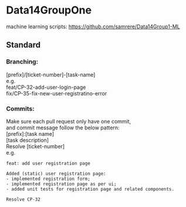 # Data14GroupOne
machine learning scripts: https://github.com/samrere/Data14Group1-ML
## Standard
### Branching:  
[prefix]/[ticket-number]-[task-name]  
e.g.  
feat/CP-32-add-user-login-page  
fix/CP-35-fix-new-user-registratino-error  
### Commits:  
Make sure each pull request only have one commit,  
and commit message follow the below pattern:  
[prefix]:[task name]  
[task description]  
Resolve [ticket-number]  
e.g.  
```
feat: add user registration page

Added (static) user registration page:
- implemented registration form;
- implemented registration page as per ui;
- added unit tests for registration page and related components.

Resolve CP-32
```



